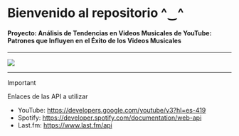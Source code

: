 # Bienvenido al repositorio ^‿^
#### Proyecto: Análisis de Tendencias en Videos Musicales de YouTube: Patrones que Influyen en el Éxito de los Videos Musicales
---

<img src = "https://i.pinimg.com/564x/c9/63/2e/c9632ee30640b9a70bb0827f8cc54d25.jpg">

---
> [!IMPORTANT]
> Enlaces de las API a utilizar

 - YouTube: https://developers.google.com/youtube/v3?hl=es-419  
 - Spotify: https://developer.spotify.com/documentation/web-api  
 - Last.fm: https://www.last.fm/api  

